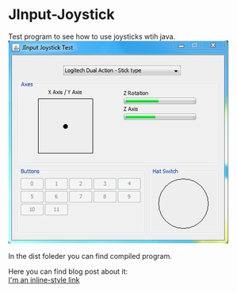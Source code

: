 # JInput-Joystick

Test program to see how to use joysticks wtih java.
![Screenshot](jinputjoysticktest_v2.jpg "Program screenshot")

In the dist foleder you can find compiled program.

Here you can find blog post about it:  
[I'm an inline-style link](https://blog.bozjatorium.com/2013/10/26/joystick-in-java-with-jinput-v2/)
